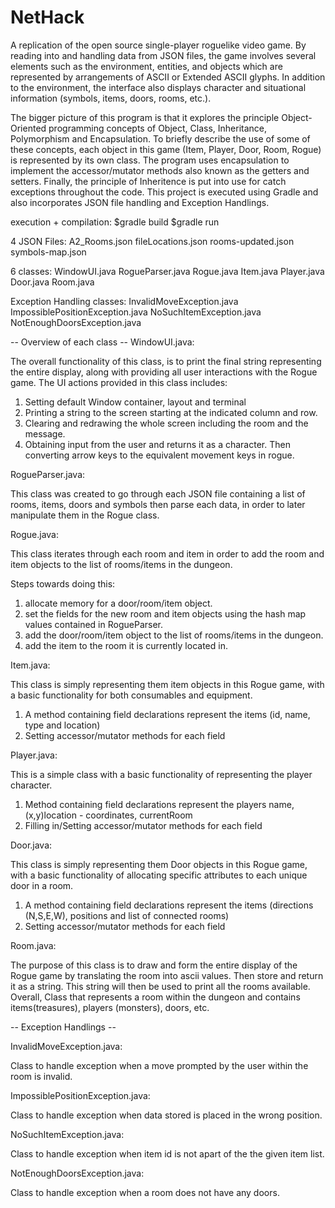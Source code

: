 # NetHack
A replication of the open source single-player roguelike video game.
By reading into and handling data from JSON files, the game involves several elements such as the environment, entities, and objects which are represented by arrangements of ASCII or Extended ASCII glyphs. In addition to the environment, the interface also displays character and situational information (symbols, items, doors, rooms, etc.).

The bigger picture of this program is that it explores the principle Object-Oriented programming concepts of Object, Class, Inheritance, Polymorphism and Encapsulation. To briefly describe the use of some of these concepts, each object in this game (Item, Player, Door, Room, Rogue) is represented by its own class. The program uses encapsulation to implement the accessor/mutator methods also known as the getters and setters. Finally, the principle of Inheritence is put into use for catch exceptions throughout the code. This project is executed using Gradle and also incorporates JSON file handling and Exception Handlings.

execution + compilation:
$gradle build
$gradle run

4 JSON Files:
A2_Rooms.json
fileLocations.json
rooms-updated.json
symbols-map.json

6 classes:
  WindowUI.java
  RogueParser.java
  Rogue.java
  Item.java
  Player.java
  Door.java
  Room.java

Exception Handling classes:
  InvalidMoveException.java
  ImpossiblePositionException.java
  NoSuchItemException.java
  NotEnoughDoorsException.java

-- Overview of each class --
WindowUI.java:

The overall functionality of this class, is to print the final string representing the entire display, along with providing all user interactions with the Rogue game. The UI actions provided in this class includes:
1. Setting default Window container, layout and terminal
2. Printing a string to the screen starting at the indicated column and row.
3. Clearing and redrawing the whole screen including the room and the message.
4. Obtaining input from the user and returns it as a character. Then converting arrow keys to the equivalent movement keys in rogue.


RogueParser.java:

This class was created to go through each JSON file containing a list of rooms, items, doors and symbols then parse each data, in order to later manipulate them in the Rogue class.

Rogue.java:

This class iterates through each room and item in order to add the room and item objects to the list of rooms/items in the dungeon.

Steps towards doing this:
1. allocate memory for a door/room/item object.
2. set the fields for the new room and item objects using the hash map values contained in RogueParser.
3. add the door/room/item object to the list of rooms/items in the dungeon.
4. add the item to the room it is currently located in.

Item.java:

This class is simply representing them item objects in this Rogue game, with a basic functionality for both consumables and equipment.

1. A method containing field declarations represent the items (id, name, type and location)
2. Setting accessor/mutator methods for each field


Player.java:

This is a simple class with a basic functionality of representing the player character.

1. Method containing field declarations represent the players name, (x,y)location - coordinates, currentRoom
2. Filling in/Setting accessor/mutator methods for each field

Door.java:

This class is simply representing them Door objects in this Rogue game, with a basic functionality of allocating specific attributes to each unique door in a room.

1. A method containing field declarations represent the items (directions (N,S,E,W), positions and list of connected rooms)
2. Setting accessor/mutator methods for each field

Room.java:

The purpose of this class is to draw and form the entire display of the Rogue game by translating the room into ascii values.
Then store and return it as a string. This string will then be used to print all the rooms available. Overall, Class that represents a room within the dungeon and contains items(treasures), players (monsters), doors, etc.

-- Exception Handlings --

InvalidMoveException.java:

Class to handle exception when a move prompted by the user within the room is invalid.

ImpossiblePositionException.java:

Class to handle exception when data stored is placed in the wrong position.

NoSuchItemException.java:

Class to handle exception when item id is not apart of the the given item list.

NotEnoughDoorsException.java:

Class to handle exception when a room does not have any doors.
